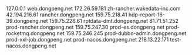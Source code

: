 127.0.0.1     web.dongpeng.net
172.26.59.181 zh-rancher.wakedata-inc.com
42.194.216.61 rancher.dongpeng.net
159.75.218.41 hdp-report-16-39.dongpeng.net
159.75.226.61 rptdata-dmt.dongpeng.net
81.71.51.252  prod-rancher.dongpeng.net
159.75.247.30  prod-es.dongpeng.net prod-rocketmq.dongpeng.net
159.75.246.245 prod-dubbo-admin.dongpeng.net prod-xxl-job.dongpeng.net prod-nacos.dongpeng.net
218.13.22.171 test-nacos.dongpeng.net
